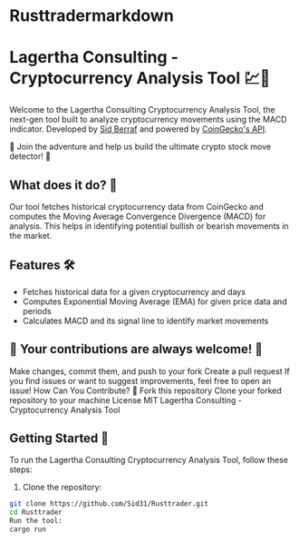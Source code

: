 # Rusttradermarkdown

# Lagertha Consulting - Cryptocurrency Analysis Tool 💹🚀

Welcome to the Lagertha Consulting Cryptocurrency Analysis Tool, the next-gen tool built to analyze cryptocurrency movements using the MACD indicator. Developed by [Sid Berraf](https://github.com/Sid31) and powered by [CoinGecko's API](https://www.coingecko.com/api/documentation).

🌟 Join the adventure and help us build the ultimate crypto stock move detector! 🌟

## What does it do? 🤔

Our tool fetches historical cryptocurrency data from CoinGecko and computes the Moving Average Convergence Divergence (MACD) for analysis. This helps in identifying potential bullish or bearish movements in the market.

## Features 🛠
- Fetches historical data for a given cryptocurrency and days
- Computes Exponential Moving Average (EMA) for given price data and periods
- Calculates MACD and its signal line to identify market movements

## 🌟 Your contributions are always welcome! 🌟
Make changes, commit them, and push to your fork
Create a pull request
If you find issues or want to suggest improvements, feel free to open an issue!
How Can You Contribute? 🤝
Fork this repository
Clone your forked repository to your machine
License MIT
Lagertha Consulting - Cryptocurrency Analysis Tool


## Getting Started 🚀

To run the Lagertha Consulting Cryptocurrency Analysis Tool, follow these steps:

1. Clone the repository:

```bash
git clone https://github.com/Sid31/Rusttrader.git
cd Rusttrader
Run the tool:
cargo run



